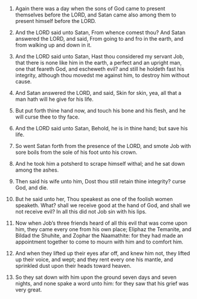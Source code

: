 1. Again there was a day when the sons of God came to present
themselves before the LORD, and Satan came also among them to present
himself before the LORD.

2. And the LORD said unto Satan, From whence comest thou? And Satan
answered the LORD, and said, From going to and fro in the earth, and
from walking up and down in it.

3. And the LORD said unto Satan, Hast thou considered my servant Job,
that there is none like him in the earth, a perfect and an upright
man, one that feareth God, and escheweth evil? and still he holdeth
fast his integrity, although thou movedst me against him, to destroy
him without cause.

4. And Satan answered the LORD, and said, Skin for skin, yea, all
that a man hath will he give for his life.

5. But put forth thine hand now, and touch his bone and his flesh,
and he will curse thee to thy face.

6. And the LORD said unto Satan, Behold, he is in thine hand; but
save his life.

7. So went Satan forth from the presence of the LORD, and smote Job
with sore boils from the sole of his foot unto his crown.

8. And he took him a potsherd to scrape himself withal; and he sat
down among the ashes.

9. Then said his wife unto him, Dost thou still retain thine
integrity? curse God, and die.

10. But he said unto her, Thou speakest as one of the foolish women
speaketh. What? shall we receive good at the hand of God, and shall we
not receive evil? In all this did not Job sin with his lips.

11. Now when Job’s three friends heard of all this evil that was come
upon him, they came every one from his own place; Eliphaz the
Temanite, and Bildad the Shuhite, and Zophar the Naamathite: for they
had made an appointment together to come to mourn with him and to
comfort him.

12. And when they lifted up their eyes afar off, and knew him not,
they lifted up their voice, and wept; and they rent every one his
mantle, and sprinkled dust upon their heads toward heaven.

13. So they sat down with him upon the ground seven days and seven
nights, and none spake a word unto him: for they saw that his grief
was very great.